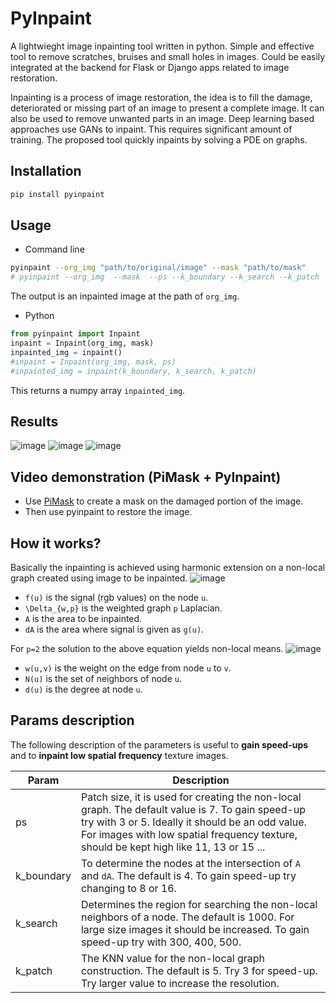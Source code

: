 # PyInpaint
A lightwieght image inpainting tool written in python. Simple and effective tool to remove scratches, bruises and small holes in images. Could be easily integrated at the backend for Flask or Django apps related to image restoration.

Inpainting is a process of image restoration, the idea is to fill the damage, deteriorated or missing part of an image to present a complete image. It can also be used to remove unwanted parts in an image. Deep learning based approaches use GANs to inpaint. This requires significant amount of training. The proposed tool quickly inpaints by solving a PDE on graphs. 

## Installation
```bash
pip install pyinpaint
```

## Usage
- Command line
```bash
pyinpaint --org_img "path/to/original/image" --mask "path/to/mask"
# pyinpaint --org_img  --mask  --ps --k_boundary --k_search --k_patch
```
The output is an inpainted image at the path of `org_img`.

- Python
```python
from pyinpaint import Inpaint
inpaint = Inpaint(org_img, mask)
inpainted_img = inpaint()
#inpaint = Inpaint(org_img, mask, ps)
#inpainted_img = inpaint(k_boundary, k_search, k_patch)
```
This returns a numpy array `inpainted_img`.

## Results
![image](https://user-images.githubusercontent.com/38216671/164308585-23f48a12-6ae3-4bf5-b6a3-efca66592548.png)
![image](https://user-images.githubusercontent.com/38216671/164310841-6cbc55d3-f6b3-449f-9148-a81d28d6c707.png)
![image](https://user-images.githubusercontent.com/38216671/164385241-429e2e9d-8209-4f14-94c7-52267dd5986c.png)



## Video demonstration (PiMask + PyInpaint)

- Use [PiMask](https://github.com/aGIToz/PiMask) to create a mask on the damaged portion of the image.
- Then use pyinpaint to restore the image. 

<!-- https://user-images.githubusercontent.com/38216671/164541530-cd78b4fe-bd50-4479-8305-2224596c328f.mp4 -->
<!--[![IMAGE ALT TEXT HERE](https://img.youtube.com/vi/ZHRibelSFdE/0.jpg)](https://www.youtube.com/watch?v=ZHRibelSFdE)-->


## How it works?
Basically the inpainting is achieved using harmonic extension on a non-local graph created using image to be inpainted.
![image](https://user-images.githubusercontent.com/38216671/164374512-39a1ba1e-84cc-4570-ac3c-ca98df15cc61.png)
- `f(u)` is the signal (rgb values) on the node `u`.
- `\Delta_{w,p}` is the weighted graph `p` Laplacian.
- `A` is the area to be inpainted.
- `dA` is the area where signal is given as `g(u)`.

For `p=2` the solution to the above equation yields non-local means.
![image](https://user-images.githubusercontent.com/38216671/164375021-4e7da575-38ff-4bab-aa31-8f4518eb8bfc.png)
- `w(u,v)` is the weight on the edge from node `u` to `v`.
- `N(u)` is the set of neighbors of node `u`.
- `d(u)` is the degree at node `u`.

## Params description
The following description of the parameters is useful to **gain speed-ups** and to **inpaint low spatial frequency** texture images.

| Param | Description |
| --- | --- |
| ps | Patch size, it is used for creating the non-local graph. The default value is 7. To gain speed-up try with 3 or 5. Ideally it should be an odd value. For images with low spatial frequency texture, should be kept high like 11, 13 or 15 ... |
| k_boundary | To determine the nodes at the intersection of `A` and `dA`. The default is 4. To gain speed-up try changing to 8 or 16. |
| k_search | Determines the region for searching the non-local neighbors of a node. The default is 1000. For large size images it should be increased. To gain speed-up try with 300, 400, 500. |
| k_patch | The KNN value for the non-local graph construction. The default is 5. Try 3 for speed-up. Try larger value to increase the resolution. |
